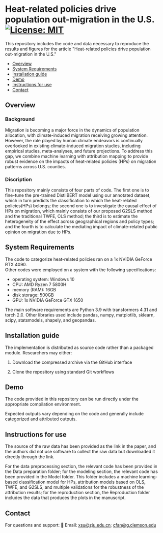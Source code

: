 # Heat-related policies drive population out-migration in the U.S. [![License: MIT](https://img.shields.io/badge/License-MIT-yellow.svg)](https://opensource.org/license/MIT)
This repository includes the code and data necessary to reproduce the results and figures for the article "Heat-related policies drive population out-migration in the U.S." 

- [Overview](#Overview)
- [System Requirements](#SystemRequirements)
- [Installation guide](#Installationguide)
- [Demo](#Demo)
- [Instructions for use](#Instructionsforuse)
- [Contact](#Contact)

## Overview <a id="Overview"></a>
### **Background** 
Migration is becoming a major force in the dynamics of population allocation, with climate-induced migration receiving growing attention. However, the role played by human climate endeavors is continually overlooked in existing climate-induced migration studies, including empirical studies, meta-analyses, and future projections. To address this gap, we combine machine learning with attribution mapping to provide robust evidence on the impacts of heat-related policies (HPs) on migration patterns across U.S. counties. 
### **Discription** 
This repository mainly consists of four parts of code. The first one is to fine-tune the pre-trained DistilBERT model using our annotated dataset, which in turn predicts the classification to which the heat-related policies(HPs) belongs; the second one is to investigate the causal effect of HPs on migration, which mainly consists of our proposed G2SLS method and the traditional TWFE, OLS method; the third is to estimate the heterogeneity of the effect across geographical regions and policy types; and the fourth is to calculate the mediating impact of climate-related public opinion on migration due to HPs. 

## System Requirements <a id="SystemRequirements"></a>
The code to categorize heat-related policies ran on a 1x NVIDIA GeForce RTX 4090.  
Other codes were employed on a system with the following specifications:
- operating system: Windows 10
- CPU: AMD Ryzen 7 5800H
- memory (RAM): 16GB
- disk storage: 500GB
- GPU: 1x NVIDIA GeForce GTX 1650

The main software requirements are Python 3.9 with transformers 4.31 and torch 2.0. Other libraries used include pandas, numpy, matplotlib, sklearn, scipy, statsmodels, shapely, and geopandas.

## Installation guide <a id="Installationguide"></a>
The implementation is distributed as source code rather than a packaged module. Researchers may either:

1. Download the compressed archive via the GitHub interface

2. Clone the repository using standard Git workflows

## Demo <a id="Demo"></a>
The code provided in this repository can be run directly under the appropriate compilation environment.

Expected outputs vary depending on the code and generally include categorized and attributed outputs.

## Instructions for use <a id="Instructionsforuse"></a>
The source of the raw data has been provided as the link in the paper, and the authors did not use software to collect the raw data but downloaded it directly through the link. 

For the data preprocessing section, the relevant code has been provided in the Data preparation folder; for the modeling section, the relevant code has been provided in the Model folder. This folder includes a machine learning-based classification model for HPs, attribution models based on OLS, TWFE, and G2SLS, and multiple validations for the robustness of the attribution results; for the reproduction section, the Reproduction folder includes the data that produces the plots in the manuscript.

## Contact <a id="Contact"></a>
For questions and support:
📧 Email: xsu@zju.edu.cn; cfan@g.clemson.edu
